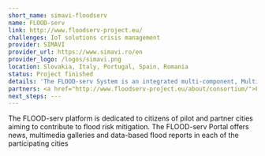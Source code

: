 ```yaml
---
short_name: simavi-floodserv
name: FLOOD-serv
link: http://www.floodserv-project.eu/
challenges: IoT solutions crisis management
provider: SIMAVI
provider_url: https://www.simavi.ro/en
provider_logo: /logos/simavi.png
location: Slovakia, Italy, Portugal, Spain, Romania
status: Project finished
details: 'The FLOOD-serv System is an integrated multi-component, Multilanguage system designed to serve public authorities, citizens and stakeholders in various aspects of flood risk management: management, coordination of alerts and missions, communication with and involvement of citizens, flood risk awareness raising, etc. The FLOOD-serv System is the technical output of the FLOOD-serv Project. <br><br><img src="/images/flood-serv-portal.png"/><br><br>The FLOOD-serv Portal (developed by Siveco) acts as the overall entry point to the FLOOD-serv System and is a portal for presenting information and engaging in dialogue with citizens related to floods.'
partners: <a href="http://www.floodserv-project.eu/about/consortium/">FLOOD-serv Consortium</a>
next_steps: ---
---
```


The FLOOD-serv platform is dedicated to citizens of pilot and partner cities aiming to contribute to flood risk mitigation. The FLOOD-serv  Portal  offers  news,  multimedia  galleries  and  data-based  flood reports  in  each  of  the  participating  cities